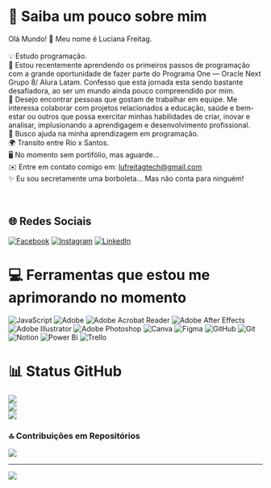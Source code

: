 # 💫 Saiba um pouco sobre mim
Olá Mundo! 👋 Meu nome é Luciana Freitag. <br><br>💡 Estudo programação. <br>🧠 Estou recentemente aprendendo os primeiros passos de programação com a grande oportunidade de fazer parte do Programa One — Oracle Next Grupo 8/ Alura Latam. Confesso que esta jornada esta sendo bastante desafiadora, ao ser um mundo ainda pouco compreendido por mim.<br>🤝 Desejo encontrar pessoas que gostam de trabalhar em equipe. Me interessa colaborar com projetos relacionados a educação, saúde e bem-estar ou outros que possa exercitar minhas habilidades de criar, inovar e analisar, implusionando a aprendigagem e desenvolvimento profissional.<br>🚀 Busco ajuda na minha aprendizagem em programação.<br>🌍 Transito entre Rio x Santos.<br>🖥️ No momento sem portifólio, mas aguarde...<br>✉️ Entre em contato comigo em: lufreitagtech@gmail.com<br>✨ Eu sou secretamente uma borboleta… Mas não conta para ninguém!<br><br><br>


## 🌐 Redes Sociais
[![Facebook](https://img.shields.io/badge/Facebook-%231877F2.svg?logo=Facebook&logoColor=white)](https://facebook.com/lucianasantos.br) [![Instagram](https://img.shields.io/badge/Instagram-%23E4405F.svg?logo=Instagram&logoColor=white)](https://instagram.com/lucianasantos.br) [![LinkedIn](https://img.shields.io/badge/LinkedIn-%230077B5.svg?logo=linkedin&logoColor=white)](https://linkedin.com/in/lucianafreitag) 

# 💻 Ferramentas que estou me aprimorando no momento
![JavaScript](https://img.shields.io/badge/javascript-%23323330.svg?style=for-the-badge&logo=javascript&logoColor=%23F7DF1E) ![Adobe](https://img.shields.io/badge/adobe-%23FF0000.svg?style=for-the-badge&logo=adobe&logoColor=white) ![Adobe Acrobat Reader](https://img.shields.io/badge/Adobe%20Acrobat%20Reader-EC1C24.svg?style=for-the-badge&logo=Adobe%20Acrobat%20Reader&logoColor=white) ![Adobe After Effects](https://img.shields.io/badge/Adobe%20After%20Effects-9999FF.svg?style=for-the-badge&logo=Adobe%20After%20Effects&logoColor=white) ![Adobe Illustrator](https://img.shields.io/badge/adobe%20illustrator-%23FF9A00.svg?style=for-the-badge&logo=adobe%20illustrator&logoColor=white) ![Adobe Photoshop](https://img.shields.io/badge/adobe%20photoshop-%2331A8FF.svg?style=for-the-badge&logo=adobe%20photoshop&logoColor=white) ![Canva](https://img.shields.io/badge/Canva-%2300C4CC.svg?style=for-the-badge&logo=Canva&logoColor=white) ![Figma](https://img.shields.io/badge/figma-%23F24E1E.svg?style=for-the-badge&logo=figma&logoColor=white) ![GitHub](https://img.shields.io/badge/github-%23121011.svg?style=for-the-badge&logo=github&logoColor=white) ![Git](https://img.shields.io/badge/git-%23F05033.svg?style=for-the-badge&logo=git&logoColor=white) ![Notion](https://img.shields.io/badge/Notion-%23000000.svg?style=for-the-badge&logo=notion&logoColor=white) ![Power Bi](https://img.shields.io/badge/power_bi-F2C811?style=for-the-badge&logo=powerbi&logoColor=black) ![Trello](https://img.shields.io/badge/Trello-%23026AA7.svg?style=for-the-badge&logo=Trello&logoColor=white)
# 📊  Status GitHub 
![](https://github-readme-stats.vercel.app/api?username=luiasantos&theme=dark&hide_border=false&include_all_commits=false&count_private=false)<br/>
![](https://nirzak-streak-stats.vercel.app/?user=luiasantos&theme=dark&hide_border=false)<br/>
![](https://github-readme-stats.vercel.app/api/top-langs/?username=luiasantos&theme=dark&hide_border=false&include_all_commits=false&count_private=false&layout=compact)

### 🔝 Contribuições em Repositórios
![](https://github-contributor-stats.vercel.app/api?username=luiasantos&limit=5&theme=dark&combine_all_yearly_contributions=true)

---
[![](https://visitcount.itsvg.in/api?id=luiasantos&icon=0&color=0)](https://visitcount.itsvg.in)
